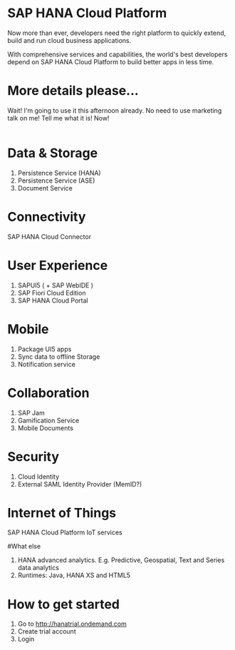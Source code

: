 # SAP HANA Cloud Platform

Now more than ever, developers need the right platform to quickly extend, build and run cloud business applications.

With comprehensive services and capabilities, the world's best developers depend on SAP HANA Cloud Platform to build better apps in less time.

<!-- .slide: data-state="darker5" data-background="images/bg-hcp.jpg" -->



# More details please...

Wait! I'm going to use it this afternoon already. No need to use marketing talk on me! Tell me what it is! Now!

<img data-src="images/bento.jpg" width="50%">



# Data & Storage

1. Persistence Service (HANA)
1. Persistence Service (ASE)
1. Document Service

<!-- .slide: data-state="darker2" data-background="images/bg-memory.jpg" -->



# Connectivity

SAP HANA Cloud Connector

<!-- .slide: data-state="darker3" data-background="images/bg-tunnel.jpg" -->



# User Experience

1. SAPUI5 ( + SAP WebIDE )
1. SAP Fiori Cloud Edition
1. SAP HANA Cloud Portal

<!-- .slide: data-state="darker6" data-background="images/bg-ux.jpg" -->



# Mobile
1. Package UI5 apps
1. Sync data to offline Storage
1. Notification service

<!-- .slide: data-state="darker4" data-background="images/bg-mobile.jpg" -->



# Collaboration

1. SAP Jam
1. Gamification Service
1. Mobile Documents

<!-- .slide: data-state="darker2" data-background="images/bg-collaboration.jpg" -->



# Security

1. Cloud Identity
1. External SAML Identity Provider (MemID?)

<!-- .slide: data-state="darker5" data-background="images/bg-security.jpg" -->



# Internet of Things

SAP HANA Cloud Platform IoT services

<!-- .slide: data-state="darker3" data-background="images/bg-iot.png" -->



#What else

1. HANA advanced analytics. E.g. Predictive, Geospatial, Text and Series data analytics
1. Runtimes: Java, HANA XS and HTML5

<!-- .slide: data-state="darker3" data-background="images/bg-geospatial.jpg" -->



# How to get started

1. Go to http://hanatrial.ondemand.com
1. Create trial account
1. Login

<!-- .slide: data-state="darker1" data-background="images/bg-hanatrial.png" -->
